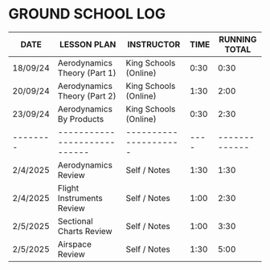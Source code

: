 # GROUND SCHOOL LOG

| DATE     | LESSON PLAN                  | INSTRUCTOR            | TIME | RUNNING TOTAL |
| -------- | ---------------------------- | --------------------- | ---- | ------------- |
| 18/09/24 | Aerodynamics Theory (Part 1) | King Schools (Online) | 0:30 | 0:30          |
| 20/09/24 | Aerodynamics Theory (Part 2) | King Schools (Online) | 1:30 | 2:00          |
| 23/09/24 | Aerodynamics By Products     | King Schools (Online) | 0:30 | 2:30          |
| -------- | ---------------------------- | --------------------- | ---- | ------------- |
| 2/4/2025 | Aerodynamics Review          | Self / Notes          | 1:30 | 1:30          |
| 2/4/2025 | Flight Instruments Review    | Self / Notes          | 1:00 | 2:30          |
| 2/5/2025 | Sectional Charts Review      | Self / Notes          | 1:00 | 3:30          |
| 2/5/2025 | Airspace Review              | Self / Notes          | 1:30 | 5:00          |
